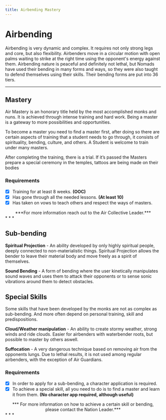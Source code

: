 ```yaml
---
title: Airbending Mastery
---
```


# Airbending

Airbending is very dynamic and complex. It requires not only strong legs and core, but also flexibility. Airbenders move in a circular motion with open palms waiting to strike at the right time using the opponent's energy against them.
Airbending nature is peaceful and definitely not lethal, but Nomads have used their bending in many forms and ways, so they were also taught to defend themselves using their skills. Their bending forms are put into 36 tiers.
* * *

## Mastery

Air Mastery is an honorary title held by the most accomplished monks and nuns. 
It is achieved through intense training and hard work. 
Being a master is a gateway to more possibilities and opportunities. 


To become a master you need to find a master first, after doing so there are certain aspects of training that a student needs to go through, it consists of spirituality, bending, culture, and others. A Student is welcome to train under many masters.


After completing the training, there is a trial. If it’s passed the Masters prepare a special ceremony in the temples, tattoos are being made on their bodies

### Requirements

- [x] Training for at least 8 weeks. **(OOC)**
- [x] Has gone through all the needed lessons. **(At least 10)**
- [x] Has taken on vows to teach others and respect the ways of masters.

<center>***For more information reach out to the Air Collective Leader.***</center>
* * *

## Sub-bending

**Spiritual Projection** - An ability developed by only highly spiritual people, deeply connected to non-materialistic things. Spiritual Projection allows the bender to leave their material body and move freely as a spirit of themselves.

**Sound Bending** - A form of bending where the user kinetically manipulates sound waves and uses them to attack their opponents or to sense sonic vibrations around them to detect obstacles.

## Special Skills

Some skills that have been developed by the monks are not as complex as sub-bending. And more often depend on personal training, skill and predispositions.

**Cloud/Weather manipulation** - An ability to create stormy weather, strong winds and ride clouds. Easier for airbenders with waterbender roots, but possible to master by others aswell.

**Suffocation** - A very dangerous technique based on removing air from the opponents lungs. Due to lethal results, it is not used among regular airbenders, with the exception of Air Guardians.

### Requirements

- [x] In order to apply for a sub-bending, a character application is required.
- [x] To achieve a special skill, all you need to do is to find a master and learn it from them. **(No character app required, although useful)**

<center>*** For more information on how to achieve a certain skill or bending, please contact the Nation Leader.***</center>
* * *